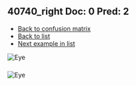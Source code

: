 ## 40740_right Doc: 0 Pred: 2
- [Back to confusion matrix](https://github.com/juliandewit/kaggle_retinopathy/blob/master/matrix.md)
- [Back to list](https://github.com/juliandewit/kaggle_retinopathy/blob/master/lists/02/list.md)
- [Next example in list](https://github.com/juliandewit/kaggle_retinopathy/blob/master/lists/02/41/41161_left.md)

![Eye](https://retinopaty.blob.core.windows.net/size1024/40740_right_0.jpeg)

### 

![Eye]()
